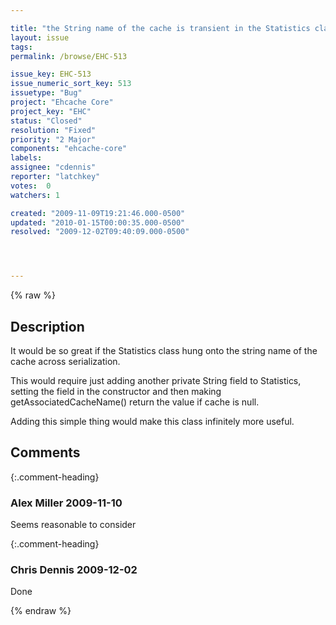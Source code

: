 ```yaml
---

title: "the String name of the cache is transient in the Statistics class"
layout: issue
tags: 
permalink: /browse/EHC-513

issue_key: EHC-513
issue_numeric_sort_key: 513
issuetype: "Bug"
project: "Ehcache Core"
project_key: "EHC"
status: "Closed"
resolution: "Fixed"
priority: "2 Major"
components: "ehcache-core"
labels: 
assignee: "cdennis"
reporter: "latchkey"
votes:  0
watchers: 1

created: "2009-11-09T19:21:46.000-0500"
updated: "2010-01-15T00:00:35.000-0500"
resolved: "2009-12-02T09:40:09.000-0500"




---
```


{% raw %}

## Description

<div markdown="1" class="description">

It would be so great if the Statistics class hung onto the string name of the cache across serialization.

This would require just adding another private String field to Statistics, setting the field in the constructor and then making getAssociatedCacheName() return the value if cache is null. 

Adding this simple thing would make this class infinitely more useful.


</div>

## Comments


{:.comment-heading}
### **Alex Miller** <span class="date">2009-11-10</span>

<div markdown="1" class="comment">

Seems reasonable to consider 

</div>


{:.comment-heading}
### **Chris Dennis** <span class="date">2009-12-02</span>

<div markdown="1" class="comment">

Done

</div>



{% endraw %}
